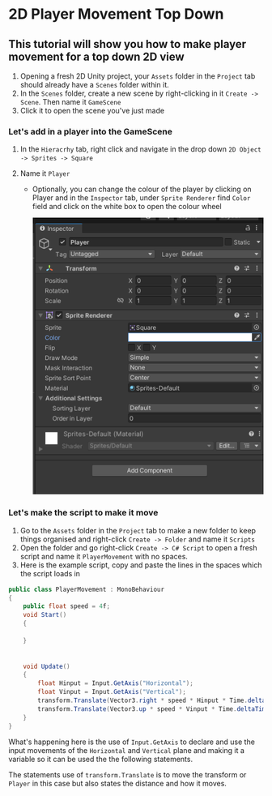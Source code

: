 # 2D Player Movement Top Down
## This tutorial will show you how to make player movement for a top down 2D view
1. Opening a fresh 2D Unity project, your `Assets` folder in the `Project` tab should already have a `Scenes` folder within it.
2. In the `Scenes` folder, create a new scene  by right-clicking in it `Create -> Scene`. Then name it `GameScene` 
3. Click it to open the scene you've just made
### Let's add in a player into the GameScene
1. In the `Hieracrhy` tab, right click and navigate in the drop down `2D Object -> Sprites -> Square`
2. Name it `Player`

    - Optionally, you can change the colour of the player by clicking on Player and in the `Inspector` tab, under `Sprite Renderer` find `Color` field and click on the white box to open the colour wheel
     
        ![alt text](<Player Inspector.PNG>)
### Let's make the script to make it move
1. Go to the `Assets` folder in the `Project` tab to make a new folder to keep things organised and right-click `Create -> Folder` and name it `Scripts`
2. Open the folder and go right-click `Create -> C# Script` to open a fresh script and name it `PlayerMovement` with no spaces.
3. Here is the example script, copy and paste the lines in the spaces which the script loads in

```c#
public class PlayerMovement : MonoBehaviour
{
    public float speed = 4f; 
    void Start()
    {
        
    }

    
    void Update()
    {
        float Hinput = Input.GetAxis("Horizontal");
        float Vinput = Input.GetAxis("Vertical");
        transform.Translate(Vector3.right * speed * Hinput * Time.deltaTime);
        transform.Translate(Vector3.up * speed * Vinput * Time.deltaTime);
    }
}
```
What's happening here is the use of `Input.GetAxis` to declare and use the input movements of the `Horizontal` and `Vertical` plane and making it a variable so it can be used the the following statements.

The statements use of `transform.Translate` is to move the transform or `Player` in this case but also states the distance and how it moves.
